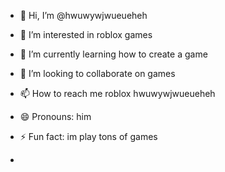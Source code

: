- 👋 Hi, I’m @hwuwywjwueueheh
- 👀 I’m interested in roblox games
  
- 🌱 I’m currently learning how to create a game
- 💞️ I’m looking to collaborate on games
- 📫 How to reach me roblox hwuwywjwueueheh
- 😄 Pronouns: him
- ⚡ Fun fact: im play tons of games
- 

<!---
hwuwywjwueueheh/hwuwywjwueueheh is a ✨ special ✨ repository because its `README.md` (this file) appears on your GitHub profile.
You can click the Preview link to take a look at your changes.
--->
